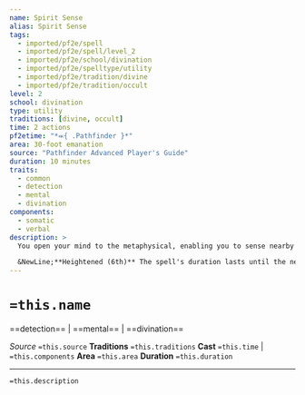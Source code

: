 ```yaml
---
name: Spirit Sense
alias: Spirit Sense
tags:
  - imported/pf2e/spell
  - imported/pf2e/spell/level_2
  - imported/pf2e/school/divination
  - imported/pf2e/spelltype/utility
  - imported/pf2e/tradition/divine
  - imported/pf2e/tradition/occult
level: 2
school: divination
type: utility
traditions: [divine, occult]
time: 2 actions
pf2etime: "*⬺{ .Pathfinder }*"
area: 30-foot emanation
source: "Pathfinder Advanced Player's Guide"
duration: 10 minutes
traits:
  - common
  - detection
  - mental
  - divination
components:
  - somatic
  - verbal
description: >
  You open your mind to the metaphysical, enabling you to sense nearby spirits. Even if you aren't Searching, you get a check to find haunts and spirits in the area. You gain a +1 status bonus to the following checks regarding haunts or spirits: Perception checks to Seek, attempts to Recall Knowledge, skill checks to determine the reason for their existence, and skill checks to disable a haunt. You also gain a +1 status bonus to AC and saving throws against haunts and spirits.

  &NewLine;**Heightened (6th)** The spell's duration lasts until the next time you make your daily preparations.
---
```

# `=this.name`
==detection== | ==mental== | ==divination==

*Source* `=this.source`
**Traditions** `=this.traditions`
**Cast** `=this.time` | `=this.components`
**Area** `=this.area`
**Duration** `=this.duration`

***
`=this.description`